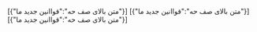 [{"متن بالای صف حه":"قواانین جدید ما"}]
[{"متن بالای صف حه":"قواانین جدید ما"}]
[{"متن بالای صف حه":"قواانین جدید ما"}]